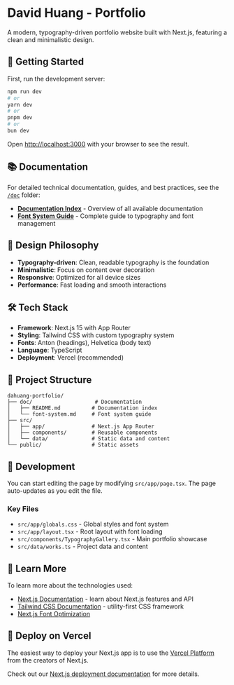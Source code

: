# David Huang - Portfolio

A modern, typography-driven portfolio website built with Next.js, featuring a clean and minimalistic design.

## 🚀 Getting Started

First, run the development server:

```bash
npm run dev
# or
yarn dev
# or
pnpm dev
# or
bun dev
```

Open [http://localhost:3000](http://localhost:3000) with your browser to see the result.

## 📚 Documentation

For detailed technical documentation, guides, and best practices, see the [`/doc`](./doc/) folder:

- **[Documentation Index](./doc/README.md)** - Overview of all available documentation
- **[Font System Guide](./doc/font-system.md)** - Complete guide to typography and font management

## 🎨 Design Philosophy

- **Typography-driven**: Clean, readable typography is the foundation
- **Minimalistic**: Focus on content over decoration
- **Responsive**: Optimized for all device sizes
- **Performance**: Fast loading and smooth interactions

## 🛠 Tech Stack

- **Framework**: Next.js 15 with App Router
- **Styling**: Tailwind CSS with custom typography system
- **Fonts**: Anton (headings), Helvetica (body text)
- **Language**: TypeScript
- **Deployment**: Vercel (recommended)

## 📁 Project Structure

```
dahuang-portfolio/
├── doc/                    # Documentation
│   ├── README.md          # Documentation index
│   └── font-system.md     # Font system guide
├── src/
│   ├── app/               # Next.js App Router
│   ├── components/        # Reusable components
│   └── data/              # Static data and content
└── public/                # Static assets
```

## 🔧 Development

You can start editing the page by modifying `src/app/page.tsx`. The page auto-updates as you edit the file.

### Key Files

- `src/app/globals.css` - Global styles and font system
- `src/app/layout.tsx` - Root layout with font loading
- `src/components/TypographyGallery.tsx` - Main portfolio showcase
- `src/data/works.ts` - Project data and content

## 📖 Learn More

To learn more about the technologies used:

- [Next.js Documentation](https://nextjs.org/docs) - learn about Next.js features and API
- [Tailwind CSS Documentation](https://tailwindcss.com/docs) - utility-first CSS framework
- [Next.js Font Optimization](https://nextjs.org/docs/app/building-your-application/optimizing/fonts)

## 🚀 Deploy on Vercel

The easiest way to deploy your Next.js app is to use the [Vercel Platform](https://vercel.com/new?utm_medium=default-template&filter=next.js&utm_source=create-next-app&utm_campaign=create-next-app-readme) from the creators of Next.js.

Check out our [Next.js deployment documentation](https://nextjs.org/docs/app/building-your-application/deploying) for more details.
